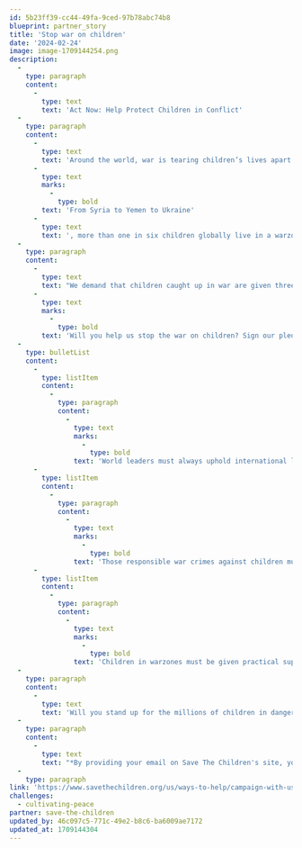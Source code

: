 ```yaml
---
id: 5b23ff39-cc44-49fa-9ced-97b78abc74b8
blueprint: partner_story
title: 'Stop war on children'
date: '2024-02-24'
image: image-1709144254.png
description:
  -
    type: paragraph
    content:
      -
        type: text
        text: 'Act Now: Help Protect Children in Conflict'
  -
    type: paragraph
    content:
      -
        type: text
        text: 'Around the world, war is tearing children’s lives apart. '
      -
        type: text
        marks:
          -
            type: bold
        text: 'From Syria to Yemen to Ukraine'
      -
        type: text
        text: ', more than one in six children globally live in a warzone.'
  -
    type: paragraph
    content:
      -
        type: text
        text: "We demand that children caught up in war are given three things: safety, justice and the  practical help they need.\_"
      -
        type: text
        marks:
          -
            type: bold
        text: 'Will you help us stop the war on children? Sign our pledge:'
  -
    type: bulletList
    content:
      -
        type: listItem
        content:
          -
            type: paragraph
            content:
              -
                type: text
                marks:
                  -
                    type: bold
                text: 'World leaders must always uphold international law to protect children in conflict.'
      -
        type: listItem
        content:
          -
            type: paragraph
            content:
              -
                type: text
                marks:
                  -
                    type: bold
                text: 'Those responsible war crimes against children must be held to account'
      -
        type: listItem
        content:
          -
            type: paragraph
            content:
              -
                type: text
                marks:
                  -
                    type: bold
                text: 'Children in warzones must be given practical support on the ground to protect and care for them, and to help them recover.'
  -
    type: paragraph
    content:
      -
        type: text
        text: 'Will you stand up for the millions of children in danger? By demanding change from governments, and by supporting Save the Children’s recovery programs helping children in conflict-affected regions, you can make a practical difference to children’s lives in war zones.'
  -
    type: paragraph
    content:
      -
        type: text
        text: "*By providing your email on Save The Children's site, you will start receiving news of your generosity in action, including inspiring children's stories, emergency alerts and ways to get involved."
  -
    type: paragraph
link: 'https://www.savethechildren.org/us/ways-to-help/campaign-with-us/stop-war-on-children'
challenges:
  - cultivating-peace
partner: save-the-children
updated_by: 46c097c5-771c-49e2-b8c6-ba6009ae7172
updated_at: 1709144304
---
```

